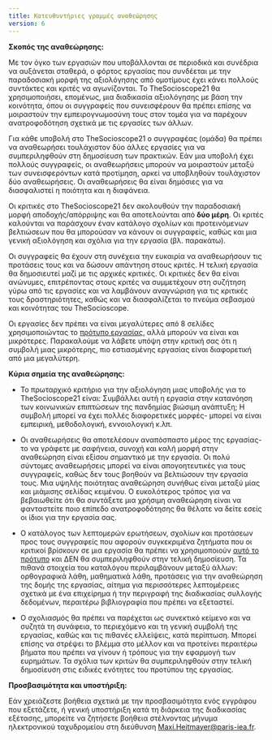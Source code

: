 ```yaml
---
title: Κατευθυντήριες γραμμές αναθεώρησης
version: 6
---
```


**Σκοπός της αναθεώρησης:**

Με τον όγκο των εργασιών που υποβάλλονται σε περιοδικά και συνέδρια να αυξάνεται σταθερά, ο φόρτος εργασίας που συνδέεται με την παραδοσιακή μορφή της αξιολόγησης από ομοτίμους έχει κάνει πολλούς συντάκτες και κριτές να αγωνίζονται. Το TheSocioscope21 θα χρησιμοποιήσει, επομένως, μια διαδικασία αξιολόγησης με βάση την κοινότητα, όπου οι συγγραφείς που συνεισφέρουν θα πρέπει επίσης να μοιραστούν την εμπειρογνωμοσύνη τους στον τομέα για να παρέχουν ανατροφοδότηση σχετικά με τις εργασίες των άλλων.

Για κάθε υποβολή στο TheSocioscope21 ο συγγραφέας (ομάδα) θα πρέπει να αναθεωρήσει τουλάχιστον δύο άλλες εργασίες για να συμπεριληφθούν στη δημοσίευση των πρακτικών. Εάν μια υποβολή έχει πολλούς συγγραφείς, οι αναθεωρήσεις μπορούν να μοιραστούν μεταξύ των συνεισφερόντων κατά προτίμηση, αρκεί να υποβληθούν τουλάχιστον δύο αναθεωρήσεις. Οι αναθεωρήσεις θα είναι δημόσιες για να διασφαλιστεί η ποιότητα και η διαφάνεια.

Οι κριτικές στο TheSocioscope21 δεν ακολουθούν την παραδοσιακή μορφή αποδοχής/απόρριψης και θα αποτελούνται από **δύο μέρη**. Οι κριτές καλούνται να παράσχουν έναν κατάλογο σχολίων και προτεινόμενων βελτιώσεων που θα μπορούσαν να κάνουν οι συγγραφείς, καθώς και μια γενική αξιολόγηση και σχόλια για την εργασία (βλ. παρακάτω).

Οι συγγραφείς θα έχουν στη συνέχεια την ευκαιρία να αναθεωρήσουν τις προτάσεις τους και να δώσουν απάντηση στους κριτές. Η τελική εργασία θα δημοσιευτεί μαζί με τις αρχικές κριτικές. Οι κριτικές δεν θα είναι ανώνυμες, επιτρέποντας στους κριτές να συμμετέχουν στη συζήτηση γύρω από τις εργασίες και να λαμβάνουν αναγνώριση για τις κριτικές τους δραστηριότητες, καθώς και να διασφαλίζεται το πνεύμα σεβασμού και κοινότητας του TheSocioscope.

Οι εργασίες δεν πρέπει να είναι μεγαλύτερες από 8 σελίδες χρησιμοποιώντας το [πρότυπο εργασίας](https://TheSocioscope.org/conference/TheSocioscope21_Full_Paper_Template.docx), αλλά μπορούν να είναι και μικρότερες. Παρακαλούμε να λάβετε υπόψη στην κριτική σας ότι η συμβολή μιας μικρότερης, πιο εστιασμένης εργασίας είναι διαφορετική από μια μεγαλύτερη.

**Κύρια σημεία της αναθεώρησης:**

- Το πρωταρχικό κριτήριο για την αξιολόγηση μιας υποβολής για το TheSocioscope21 είναι: Συμβάλλει αυτή η εργασία στην κατανόηση των κοινωνικών επιπτώσεων της πανδημίας βιώσιμη ανάπτυξη; Η συμβολή μπορεί να έχει πολλές διαφορετικές μορφές- μπορεί να είναι εμπειρική, μεθοδολογική, εννοιολογική κ.λπ.

- Οι αναθεωρήσεις θα αποτελέσουν αναπόσπαστο μέρος της εργασίας- το να γράφετε με σαφήνεια, συνοχή και καλή μορφή στην αναθεώρηση είναι εξίσου σημαντικό με την εργασία. Οι πολύ σύντομες αναθεωρήσεις μπορεί να είναι απογοητευτικές για τους συγγραφείς, καθώς δεν τους βοηθούν να βελτιώσουν την εργασία τους. Μια υψηλής ποιότητας αναθεώρηση συνήθως είναι μεταξύ μίας και μιάμισης σελίδας κειμένου. Ο ευκολότερος τρόπος για να βεβαιωθείτε ότι θα συντάξετε μια χρήσιμη αναθεώρηση είναι να φανταστείτε ποιο επίπεδο ανατροφοδότησης θα θέλατε να δείτε εσείς οι ίδιοι για την εργασία σας.

- Ο κατάλογος των λεπτομερών ερωτήσεων, σχολίων και προτάσεων προς τους συγγραφείς που αφορούν συγκεκριμένα ζητήματα που οι κριτικοί βρίσκουν σε μια εργασία θα πρέπει να χρησιμοποιούν [αυτό το πρότυπο](https://TheSocioscope.org/conference/TheSocioscope21_Review_Template.docx) και ΔΕΝ θα συμπεριληφθούν στην τελική δημοσίευση. Τα πιθανά στοιχεία του καταλόγου περιλαμβάνουν μεταξύ άλλων: ορθογραφικά λάθη, μαθηματικά λάθη, προτάσεις για την αναθεώρηση της δομής της εργασίας, αίτημα για περισσότερες λεπτομέρειες σχετικά με ένα επιχείρημα ή την περιγραφή της διαδικασίας συλλογής δεδομένων, περαιτέρω βιβλιογραφία που πρέπει να εξεταστεί.

- Ο σχολιασμός θα πρέπει να παρέχεται ως συνεκτικό κείμενο και να συζητά τη συνάφεια, το περιεχόμενο και τη γενική συμβολή της εργασίας, καθώς και τις πιθανές ελλείψεις, κατά περίπτωση. Μπορεί επίσης να στρέψει το βλέμμα στο μέλλον και να προτείνει περαιτέρω βήματα που πρέπει να γίνουν ή τρόπους για την εφαρμογή των ευρημάτων. Τα σχόλια των κριτών θα συμπεριληφθούν στην τελική δημοσίευση στις ειδικές ενότητες του προτύπου της εργασίας.

<!-- -->

**Προσβασιμότητα και υποστήριξη:**

Εάν χρειάζεστε βοήθεια σχετικά με την προσβασιμότητα ενός εγγράφου που εξετάζετε, ή γενική υποστήριξη κατά τη διάρκεια της διαδικασίας εξέτασης, μπορείτε να ζητήσετε βοήθεια στέλνοντας μήνυμα ηλεκτρονικού ταχυδρομείου στη διεύθυνση Maxi.Heitmayer@paris-iea.fr.
